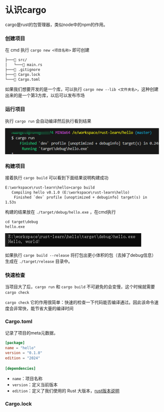 # 认识cargo

cargo是rust的包管理器，类似node中的npm的作用。

### 创建项目

在 cmd 执行 `cargo new <项目名称>` 即可创建

```text
├───📁 src/
│   └───📄 main.rs
├───📄 .gitignore
├───📄 Cargo.lock
└───📄 Cargo.toml
```

如果我们想要开发的是一个库，可以执行 `cargo new --lib <文件夹名>`，这种创建出来的是一个第3方库，以后可以发布市场



### 运行项目

执行 `cargo run` 会自动编译然后执行看到结果

![image-20250409214217245](img/002-helloworld/image-20250409214217245.png)

### 构建项目

接着执行 `cargo build` 可以看到下面结果说明构建成功

```text
E:\workspace\rust-learn\hello>cargo build
   Compiling hello v0.1.0 (E:\workspace\rust-learn\hello)
    Finished `dev` profile [unoptimized + debuginfo] target(s) in 1.53s
```

构建的结果放在 `./target/debug/hello.exe` ，在cmd执行

```shell
cd target\debug
hello.exe
```

![image-20250409211003692](img/002-helloworld/image-20250409211003692.png)

如果执行 `carge build --release` 将打包出更小体积的包（去掉了debug信息）生成在 `./target/release` 目录中。

### 快速检查

当项目大了后，`cargo run` 和 `cargo build` 不可避免的会变慢，这个时候就需要 `cargo check`

`cargo check` 它的作用很简单：快速的检查一下代码能否编译通过。因此该命令速度会非常快，能节省大量的编译时间

### Cargo.toml

记录了项目的meta元数据，

```toml
[package]
name = "hello"
version = "0.1.0"
edition = "2024"

[dependencies]
```

- `name`：项目名称
- `version`：定义当前版本
- `edition`：定义了我们使用的 Rust 大版本，[rust版本说明](https://course.rs/appendix/rust-version.html)

### Cargo.lock

